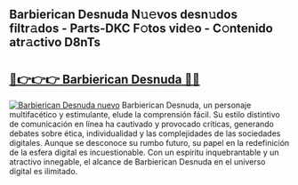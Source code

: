## Barbierican Desnuda N𝚞𝚎vos desn𝚞dos filtr𝚊dos - Parts-DKC F𝚘tos vid𝚎o - C𝚘ntenido atr𝚊ctivo D8nTs

# <h2><a href="http://mbb7zwq.tromn.icu/?c=Barbierican+Desnuda">🔗👉👉👉 Barbierican Desnuda 🔗🔗</a></h2>

[![Barbierican Desnuda nuevo](https://i.imgur.com/pEAQMta.gif)](http://mbb7zwq.tromn.icu/?c=Barbierican+Desnuda)
Barbierican Desnuda, un personaje multifacético y estimulante, elude la comprensión fácil. Su estilo distintivo de comunicación en línea ha cautivado y provocado críticas, generando debates sobre ética, individualidad y las complejidades de las sociedades digitales. Aunque se desconoce su rumbo futuro, su papel en la redefinición de la esfera digital es incuestionable. Con un espíritu inquebrantable y un atractivo innegable, el alcance de Barbierican Desnuda en el universo digital es ilimitado.
